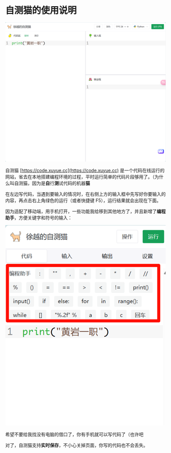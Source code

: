 # 自测猫的使用说明

![](./assets/cat.png)

自测猫 [https://code.xuyue.cc](https://code.xuyue.cc) 是一个代码在线运行的网站，省去在本地搭建编程环境的过程，平时运行简单的代码片段够用了。（为什么叫自测猫，因为是**自**行**测**试代码的机器**猫**

在左边写代码，当遇到要输入的情况时，在右侧上方的输入框中先写好你要输入的内容，再点击右上角绿色的运行（或者快捷键 F5），运行结果就会出现在下面。

因为适配了移动端，用手机打开，一些功能我给移到其他地方了，并且新增了**编程助手**，方便关键字和符号的输入：

![](./assets/book2.png)

希望不要给我找没有电脑的借口了，你有手机就可以写代码了（也许吧

对了，自测猫支持**实时保存**，不小心关掉页面，你写的代码也不会丢失。